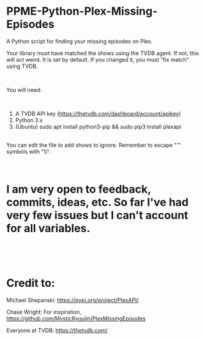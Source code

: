 # PPME-Python-Plex-Missing-Episodes
A Python script for finding your missing episodes on Plex.
<br/>

Your library must have matched the shows using the TVDB agent. If not, this will act weird. It is set by default. If you changed it, you must "fix match" using TVDB.

<br/>

You will need:

<br/>

1. A TVDB API key (https://thetvdb.com/dashboard/account/apikey)
2. Python 3.x
3. (Ubuntu) sudo apt install python3-pip && sudo pip3 install plexapi
<br/>
You can edit the file to add shows to ignore.
Remember to escape "'" symbols with "\\".
<br/>
<br/>
<br/>

# I am very open to feedback, commits, ideas, etc. So far I've had very few issues but I can't account for all variables. 

<br/>
<br/>
<br/>

# Credit to:

 Michael Shepanski: https://pypi.org/project/PlexAPI/
 
 Chase Wright: For inspiration, https://github.com/MysticRyuujin/PlexMissingEpisodes
 
 Everyone at TVDB: https://thetvdb.com/
